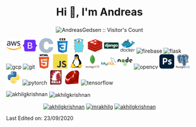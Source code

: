 <h1 align="center">Hi 👋, I'm Andreas</h1>
<h3 align="center"></h3>

<p align="center"><img src="https://profile-counter.glitch.me/{AndreasGedsen}/count.svg" alt="AndreasGedsen :: Visitor's Count" /></p>

<!-- 🔭 I’m currently working on [FaceMask- Access Control](https://github.com/AkhilGKrishnan/Face-Mask-Detector)

- 🌱 I’m currently learning **Ruby on Rails**

- 👯 I’m looking to collaborate on [CensorLabel](https://github.com/AkhilGKrishnan/CensorLabel)

- 👨‍💻 All of my projects are available at [https://akhilgkrishnan.me](https://akhilgkrishnan.me)

- 📫 How to reach me **info@akhilgkrishnan.me** -->



<p align="left">
  <img src="https://github.com/devicons/devicon/blob/master/icons/amazonwebservices/amazonwebservices-original-wordmark.svg" alt="aws" width="40" height="40"/
  <img src="https://www.vectorlogo.zone/logos/gnu_bash/gnu_bash-icon.svg" alt="bash" width="40" height="40"/> 
  <img src="https://github.com/devicons/devicon/blob/master/icons/bootstrap/bootstrap-plain.svg" alt="bootstrap" width="40" height="40"/> 
  <img src="https://github.com/devicons/devicon/blob/master/icons/c/c-original.svg" alt="c" width="40" height="40"/>
  <img src="https://github.com/devicons/devicon/blob/master/icons/css3/css3-original-wordmark.svg" alt="css3" width="40" height="40"/> 
  <img src="https://github.com/devicons/devicon/blob/master/icons/go/go-original.svg" alt="go" width="40" height="40"/> 
  <img src="https://github.com/devicons/devicon/blob/master/icons/redis/redis-original.svg" alt="redis" width="40" height="40"/> 
  <img src="https://github.com/devicons/devicon/blob/master/icons/django/django-original.svg" alt="django" width="40" height="40"/> 
  <img src="https://github.com/devicons/devicon/blob/master/icons/docker/docker-original-wordmark.svg" alt="docker" width="40" height="40"/> 
  <img src="https://www.vectorlogo.zone/logos/firebase/firebase-icon.svg" alt="firebase" width="40" height="40"/> 
  <img src="https://www.vectorlogo.zone/logos/pocoo_flask/pocoo_flask-icon.svg" alt="flask" width="40" height="40"/> 
  <img src="https://www.vectorlogo.zone/logos/google_cloud/google_cloud-icon.svg" alt="gcp" width="40" height="40"/> 
  <img src="https://www.vectorlogo.zone/logos/git-scm/git-scm-icon.svg" alt="git" width="40" height="40"/> 
  <img src="https://github.com/devicons/devicon/blob/master/icons/html5/html5-original-wordmark.svg" alt="html5" width="40" height="40"/> 
  <img src="https://github.com/devicons/devicon/blob/master/icons/javascript/javascript-original.svg" alt="javascript" width="40" height="40"/> 
  <img src="https://github.com/devicons/devicon/blob/master/icons/linux/linux-original.svg" alt="linux" width="40" height="40"/> 
  <img src="https://github.com/devicons/devicon/blob/master/icons/mongodb/mongodb-original-wordmark.svg" alt="mongodb" width="40" height="40"/> 
  <img src="https://github.com/devicons/devicon/blob/master/icons/mysql/mysql-original-wordmark.svg" alt="mysql" width="40" height="40"/> 
  <img src="https://github.com/devicons/devicon/blob/master/icons/nodejs/nodejs-original-wordmark.svg" alt="nodejs" width="40" height="40"/> 
  <img src="https://www.vectorlogo.zone/logos/opencv/opencv-icon.svg" alt="opencv" width="40" height="40"/> 
  <img src="https://github.com/devicons/devicon/blob/master/icons/photoshop/photoshop-plain.svg" alt="photoshop" width="40" height="40"/> 
  <img src="https://github.com/devicons/devicon/blob/master/icons/postgresql/postgresql-original-wordmark.svg" alt="postgresql" width="40" height="40"/> 
  <img src="https://github.com/devicons/devicon/blob/master/icons/python/python-original.svg" alt="python" width="40" height="40"/> 
  <img src="https://www.vectorlogo.zone/logos/pytorch/pytorch-icon.svg" alt="pytorch" width="40" height="40"/> 
  <img src="https://github.com/devicons/devicon/blob/master/icons/rails/rails-original-wordmark.svg" alt="rails" width="40" height="40"/> 
  <img src="https://github.com/devicons/devicon/blob/master/icons/ruby/ruby-original.svg" alt="ruby" width="40" height="40"/> 
  <img src="https://www.vectorlogo.zone/logos/tensorflow/tensorflow-icon.svg" alt="tensorflow" width="40" height="40"/>
</p>
<p>
  <img align="left" src="https://github-readme-stats.vercel.app/api/top-langs/?username=akhilgkrishnan&layout=compact&hide=html" alt="akhilgkrishnan" />
</p>

<p>&nbsp;<img align="center" src="https://github-readme-stats.vercel.app/api?username=akhilgkrishnan&show_icons=true" alt="akhilgkrishnan" /></p>

<p align="center">
<a href="https://dev.to/akhilgkrishnan" target="blank"><img align="center" src="https://cdn.jsdelivr.net/npm/simple-icons@3.0.1/icons/dev-dot-to.svg" alt="akhilgkrishnan" height="30" width="30" /></a>
<a href="https://twitter.com/Mrakhilg" target="blank"><img align="center" src="https://cdn.jsdelivr.net/npm/simple-icons@3.0.1/icons/twitter.svg" alt="mrakhilg" height="30" width="30" /></a>
<a href="https://instagram.com/akhilgkrishnan" target="blank"><img align="center" src="https://cdn.jsdelivr.net/npm/simple-icons@3.0.1/icons/instagram.svg" alt="akhilgkrishnan" height="30" width="30" /></a>
</p>

Last Edited on: 23/09/2020
